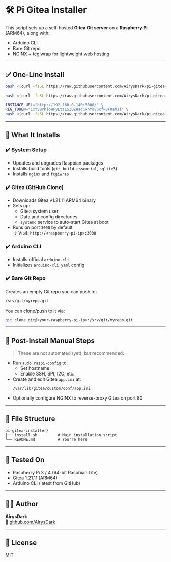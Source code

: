 # 🛠️ Pi Gitea Installer

This script sets up a self-hosted **Gitea Git server** on a **Raspberry Pi** (ARM64), along with:
- Arduino CLI
- Bare Git repo
- NGINX + fcgiwrap for lightweight web hosting

---

## ✅ One-Line Install

```bash
bash <(curl -fsSL https://raw.githubusercontent.com/AirysDark/pi-gitea-installer/main/install.sh)
```

```bash
bash <(curl -fsSL https://raw.githubusercontent.com/AirysDark/pi-gitea-installer/main/install-runner.sh)
```

```bash
INSTANCE_URL="http://192.168.0.140:3000/" \
REG_TOKEN="1xYv8rhioHFyLtzLSZOZHadCxhYovuxfkBFUaMJi" \
bash <(curl -fsSL https://raw.githubusercontent.com/AirysDark/pi-gitea-installer/main/install-runner.sh)
```

---

## 🚀 What It Installs

### ✔️ System Setup
- Updates and upgrades Raspbian packages
- Installs build tools (`git`, `build-essential`, `sqlite3`)
- Installs `nginx` and `fcgiwrap`

### ✔️ Gitea (GitHub Clone)
- Downloads Gitea v1.21.11 ARM64 binary
- Sets up:
  - Gitea system user
  - Data and config directories
  - `systemd` service to auto-start Gitea at boot
- Runs on port `3000` by default  
  → Visit: `http://<raspberry-pi-ip>:3000`

### ✔️ Arduino CLI
- Installs official `arduino-cli`
- Initializes `arduino-cli.yaml` config

### ✔️ Bare Git Repo
Creates an empty Git repo you can push to:

```bash
/srv/git/myrepo.git
```

You can clone/push to it via:
```bash
git clone git@<your-raspberry-pi-ip>:/srv/git/myrepo.git
```

---

## 🧰 Post-Install Manual Steps

> These are not automated (yet), but recommended:

- Run `sudo raspi-config` to:
  - Set hostname
  - Enable SSH, SPI, I2C, etc.
- Create and edit Gitea `app.ini` at:
  ```
  /var/lib/gitea/custom/conf/app.ini
  ```
- Optionally configure NGINX to reverse-proxy Gitea on port 80

---

## 📂 File Structure

```
pi-gitea-installer/
├── install.sh         # Main installation script
└── README.md          # You're here
```

---

## 🧪 Tested On

- Raspberry Pi 3 / 4 (64-bit Raspbian Lite)
- Gitea 1.21.11 (ARM64)
- Arduino CLI (latest from GitHub)

---

## 🧑‍💻 Author

**AirysDark**  
🔗 [github.com/AirysDark](https://github.com/AirysDark)

---

## 📄 License

MIT

